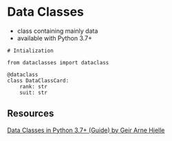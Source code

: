 # Data Classes
  * class containing mainly data
  * available with Python 3.7+

```commandline
# Intialization

from dataclasses import dataclass

@dataclass
class DataClassCard:
    rank: str
    suit: str
```


## Resources
[Data Classes in Python 3.7+ (Guide) by Geir Arne Hjelle ](https://realpython.com/python-data-classes/)
